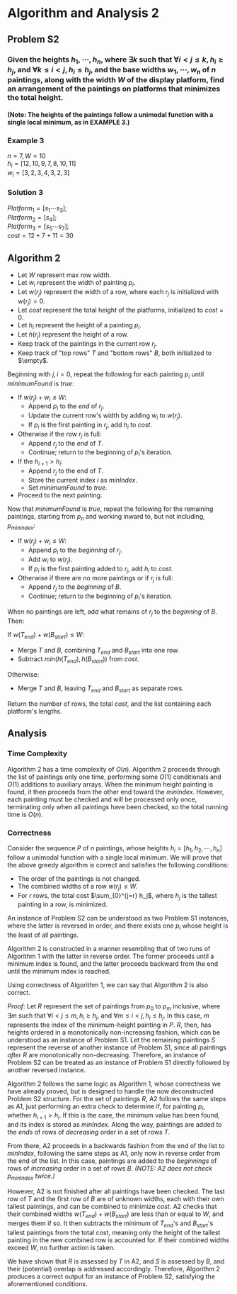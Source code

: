 # Algorithm and Analysis 2

## Problem S2
### Given the heights $h_1, \cdots, h_n$, where $\exists k$ such that $\forall i < j \leq k, h_i \geq h_j$, and $\forall k \leq i < j, h_i \leq h_j$, and the base widths $w_1, \cdots, w_n$ of $n$ paintings, along with the width $W$ of the display platform, find an arrangement of the paintings on platforms that minimizes the total height.
#### (Note: The heights of the paintings follow a unimodal function with a single local minimum, as in EXAMPLE 3.) 

### Example 3
$n = 7, W = 10$\
$h_i = [12, 10, 9, 7, 8, 10, 11]$\
$w_i = [3, 2, 3, 4, 3, 2, 3]$

### Solution 3
$Platform_1 = [s_1 \cdots s_3];$\
$Platform_2 = [s_4];$\
$Platform_3 = [s_5 \cdots s_7];$\
$cost = 12 + 7 + 11 = 30$

## Algorithm 2
- Let $W$ represent max row width. 
- Let $w_i$ represent the width of painting $p_i$.
- Let $w(r_j)$ represent the width of a row, where each $r_j$ is initialized with $w(r_j) = 0$. 
- Let $cost$ represent the total height of the platforms, initialized to $cost = 0$.
- Let $h_i$ represent the height of a painting $p_i$.
- Let $h(r_j)$ represent the height of a row.
- Keep track of the paintings in the current row $r_j$.
- Keep track of "top rows" $T$ and "bottom rows" $B$, both initialized to $\empty$.

Beginning with $j, i = 0$, repeat the following for each painting $p_i$ until $minimumFound$ is $true$: 
- If $w(r_j) + w_i \leq W$:
    - Append $p_i$ to the *end* of $r_j$.
    - Update the current row's width by adding $w_i$ to $w(r_j)$.
    - If $p_i$ is the first painting in $r_j$, add $h_i$ to $cost$.
- Otherwise if the row $r_j$ is full:
    - Append $r_j$ to the *end* of $T$.
    - Continue; return to the beginning of $p_i$'s iteration. 
- If the $h_{i+1} > h_i$:
    - Append $r_j$ to the end of $T$.
    - Store the current index $i$ as $minIndex$.
    - Set $minimumFound$ to $true$.
- Proceed to the next painting. 

Now that $minimumFound$ is $true$, repeat the following for the remaining paintings, starting from $p_n$ and working inward to, but not including, $p_{minIndex}$: 
- If $w(r_j) + w_i \leq W$:
    - Append $p_i$ to the *beginning* of $r_j$.
    - Add $w_i$ to $w(r_j)$.
    - If $p_i$ is the first painting added to $r_j$, add $h_i$ to $cost$.
- Otherwise if there are no more paintings or if $r_j$ is full:
    - Append $r_j$ to the *beginning* of $B$.
    - Continue; return to the beginning of $p_i$'s iteration. 

When no paintings are left, add what remains of $r_j$ to the *beginning* of $B$. Then:

If $w(T_{end}) + w(B_{start}) \leq W$:
- Merge $T$ and $B$, combining $T_{end}$ and $B_{start}$ into one row. 
- Subtract $min(h(T_{end}), h(B_{start}))$ from $cost$.

Otherwise:
- Merge $T$ and $B$, leaving $T_{end}$ and $B_{start}$ as separate rows.

Return the number of rows, the total $cost$, and the list containing each platform's lengths. 

## Analysis
### Time Complexity
Algorithm 2 has a time complexity of $O(n)$. Algorithm 2 proceeds through the list of paintings only one time, performing some $O(1)$ conditionals and $O(1)$ additions to auxiliary arrays. When the minimum height painting is found, it then proceeds from the other end toward the $minIndex$. However, each painting must be checked and will be processed only once, terminating only when all paintings have been checked, so the total running time is $O(n)$.

### Correctness
Consider the sequence $P$ of $n$ paintings, whose heights $h_i = [h_1, h_2, \cdots, h_n]$ follow a unimodal function with a single local minimum. We will prove that the above greedy algorithm is correct and satisfies the following conditions:
- The order of the paintings is not changed. 
- The combined widths of a row $w(r_j) \leq W$.
- For $r$ rows, the total cost $\sum_{0}^{j=r} h_j$, where $h_j$ is the tallest painting in a row, is minimized.

An instance of Problem S2 can be understood as two Problem S1 instances, where the latter is reversed in order, and there exists one $p_i$ whose height is the least of all paintings. 

Algorithm 2 is constructed in a manner resembling that of two runs of Algorithm 1 with the latter in reverse order. The former proceeds until a minimum index is found, and the latter proceeds backward from the end until the minimum index is reached. 

Using correctness of Algorithm 1, we can say that Algorithm 2 is also correct. 

*Proof*: Let $R$ represent the set of paintings from $p_0$ to $p_m$ inclusive, where $\exists m$ such that $\forall i < j \leq m, h_i \geq h_j$, and $\forall m \leq i < j, h_i \leq h_j$. In this case, $m$ represents the index of the minimum-height painting in $P$. $R$, then, has heights ordered in a monotonically non-increasing fashion, which can be understood as an instance of Problem S1. Let the remaining paintings $S$ represent the reverse of another instance of Problem S1, since all paintings *after* $R$ are monotonically non-decreasing. Therefore, an instance of Problem S2 can be treated as an instance of Problem S1 directly followed by another reversed instance. 

Algorithm 2 follows the same logic as Algorithm 1, whose correctness we have already proved, but is designed to handle the now deconstructed Problem S2 structure. For the set of paintings $R$, A2 follows the same steps as A1, just performing an extra check to determine if, for painting $p_i$, whether $h_{i+1} > h_i$. If this is the case, the minimum value has been found, and its index is stored as $minIndex$. Along the way, paintings are added to the *ends* of rows of *decreasing* order in a set of rows $T$.

From there, A2 proceeds in a backwards fashion from the end of the list to $minIndex$, following the same steps as A1, only now in reverse order from the end of the list. In this case, paintings are added to the *beginnings* of rows of *increasing* order in a set of rows $B$. *(NOTE: A2 does not check $p_{minIndex}$ twice.)*

However, A2 is not finished after all paintings have been checked. The last row of $T$ and the first row of $B$ are of unknown widths, each with their own tallest paintings, and can be combined to minimize $cost$. A2 checks that their combined widths $w(T_{end}) + w(B_{start})$ are less than or equal to $W$, and merges them if so. It then subtracts the minimum of $T_{end}$'s and $B_{start}$'s tallest paintings from the total cost, meaning only the height of the tallest painting in the new combined row is accounted for. If their combined widths exceed $W$, no further action is taken. 

We have shown that $R$ is assessed by $T$ in A2, and $S$ is assessed by $B$, and their (potential) overlap is addressed accordingly. Therefore, Algorithm 2 produces a correct output for an instance of Problem S2, satisfying the aforementioned conditions. 